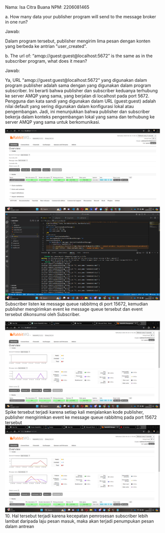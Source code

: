 Nama: Isa Citra Buana
NPM: 2206081465

a. How many data your publisher program will send to the message broker in one run?

Jawab:

Dalam program tersebut, publisher mengirim lima pesan dengan konten yang berbeda ke antrian "user_created".

b. The url of: “amqp://guest:guest@localhost:5672” is the same as in the subscriber program, what does it mean?

Jawab:

Ya, URL "amqp://guest:guest@localhost:5672" yang digunakan dalam program publisher adalah sama dengan yang digunakan dalam program subscriber. Ini berarti bahwa publisher dan subscriber keduanya terhubung ke server AMQP yang sama, yang berjalan di localhost pada port 5672. Pengguna dan kata sandi yang digunakan dalam URL (guest:guest) adalah nilai default yang sering digunakan dalam konfigurasi lokal atau pengembangan. Jadi, ini menunjukkan bahwa publisher dan subscriber bekerja dalam konteks pengembangan lokal yang sama dan terhubung ke server AMQP yang sama untuk berkomunikasi.

![Alt teks](docs/screenshot-layar-rabbitmq.png)
![Alt teks](docs/screenshot-console-subscriber.png)
Subscriber listen ke message queue rabbitmq di port 15672, kemudian publisher mengirimkan event ke message queue tersebut dan event tersebut dikonsumsi oleh Subscriber.

![Alt teks](docs/monitoring.png)
Spike tersebut terjadi karena setiap kali menjalankan kode publisher, publisher mengirimkan event ke message queue rabbitmq pada port 15672 tersebut
![Alt teks](docs/simulating-slow-response.png)
10. Hal tersebut terjadi karena kecepatan pemrosesan subscriber lebih lambat daripada laju pesan masuk, maka akan terjadi penumpukan pesan dalam antrean
